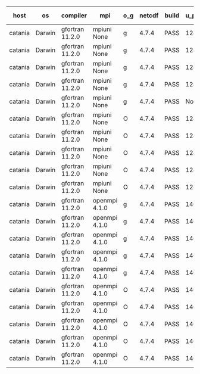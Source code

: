 

| host     | os       | compiler                              | mpi                      | o_g        | netcdf        | build       | u_pass          | u_fail          | s_pass            | s_fail            | e_pass             | e_fail             | nuopc_pass       | nuopc_fail       | artifacts link          |
|----------|----------|---------------------------------------|--------------------------|------------|---------------|-------------|-----------------|-----------------|-------------------|-------------------|--------------------|--------------------|------------------|------------------|-------------------------|
| catania | Darwin | gfortran 11.2.0 | mpiuni None  | g | 4.7.4  | PASS | 12425 | 0 | 8 | 0 | 44 | 0 | None | None | <a href="https://github.com/esmf-org/esmf-test-artifacts/tree/188cafdf3078f1db2251fe5ad4419ed7fabe09f6/fix_darwin_gfortranclang_openmpi_preload/gfortran/11.2.0/g/mpiuni/None" target="_blank">188cafd</a> | 
| catania | Darwin | gfortran 11.2.0 | mpiuni None  | g | 4.7.4  | PASS | 12425 | 0 | 8 | 0 | 44 | 0 | None | None | <a href="https://github.com/esmf-org/esmf-test-artifacts/tree/9a0a1eb937cae57945db8574e6476947ef829c08/fix_darwin_gfortranclang_openmpi_preload/gfortran/11.2.0/g/mpiuni/None" target="_blank">9a0a1eb</a> | 
| catania | Darwin | gfortran 11.2.0 | mpiuni None  | g | 4.7.4  | PASS | 12425 | 0 | 8 | 0 | 44 | 0 | None | None | <a href="https://github.com/esmf-org/esmf-test-artifacts/tree/77614d9524f2ab23aab33389b47609dbbb81006a/fix_darwin_gfortranclang_openmpi_preload/gfortran/11.2.0/g/mpiuni/None" target="_blank">77614d9</a> | 
| catania | Darwin | gfortran 11.2.0 | mpiuni None  | g | 4.7.4  | PASS | 12425 | 0 | 8 | 0 | 44 | 0 | None | None | <a href="https://github.com/esmf-org/esmf-test-artifacts/tree/ed724a578ea73d55080dc80708e2ab79884c9713/fix_darwin_gfortranclang_openmpi_preload/gfortran/11.2.0/g/mpiuni/None" target="_blank">ed724a5</a> | 
| catania | Darwin | gfortran 11.2.0 | mpiuni None  | g | 4.7.4  | PASS | None | None | None | None | None | None | None | None | <a href="https://github.com/esmf-org/esmf-test-artifacts/tree/903105f6315d332031578636514bc2089e3426e3/fix_darwin_gfortranclang_openmpi_preload/gfortran/11.2.0/g/mpiuni/None" target="_blank">903105f</a> | 
| catania | Darwin | gfortran 11.2.0 | mpiuni None  | O | 4.7.4  | PASS | 12425 | 0 | 8 | 0 | 44 | 0 | None | None | <a href="https://github.com/esmf-org/esmf-test-artifacts/tree/977bfeca0e19f351263b47b703853ab6ff37c756/fix_darwin_gfortranclang_openmpi_preload/gfortran/11.2.0/O/mpiuni/None" target="_blank">977bfec</a> | 
| catania | Darwin | gfortran 11.2.0 | mpiuni None  | O | 4.7.4  | PASS | 12425 | 0 | 8 | 0 | 44 | 0 | None | None | <a href="https://github.com/esmf-org/esmf-test-artifacts/tree/b55dea81a353abb85644d581ac80f2b8290052aa/fix_darwin_gfortranclang_openmpi_preload/gfortran/11.2.0/O/mpiuni/None" target="_blank">b55dea8</a> | 
| catania | Darwin | gfortran 11.2.0 | mpiuni None  | O | 4.7.4  | PASS | 12425 | 0 | 8 | 0 | 44 | 0 | None | None | <a href="https://github.com/esmf-org/esmf-test-artifacts/tree/e7f96d07225219e7af686c3031f39c3a9d1b18a8/fix_darwin_gfortranclang_openmpi_preload/gfortran/11.2.0/O/mpiuni/None" target="_blank">e7f96d0</a> | 
| catania | Darwin | gfortran 11.2.0 | mpiuni None  | O | 4.7.4  | PASS | 12425 | 0 | 8 | 0 | 44 | 0 | None | None | <a href="https://github.com/esmf-org/esmf-test-artifacts/tree/0717f7acd86ce91f7bfefcb52b7828e1bd323484/fix_darwin_gfortranclang_openmpi_preload/gfortran/11.2.0/O/mpiuni/None" target="_blank">0717f7a</a> | 
| catania | Darwin | gfortran 11.2.0 | mpiuni None  | O | 4.7.4  | PASS | 12425 | 0 | 8 | 0 | 44 | 0 | None | None | <a href="https://github.com/esmf-org/esmf-test-artifacts/tree/c8b695d61a0df9591cf03934000c08774467affc/fix_darwin_gfortranclang_openmpi_preload/gfortran/11.2.0/O/mpiuni/None" target="_blank">c8b695d</a> | 
| catania | Darwin | gfortran 11.2.0 | openmpi 4.1.0  | g | 4.7.4  | PASS | 14084 | 9 | 49 | 0 | 81 | 0 | 47 | 0 | <a href="https://github.com/esmf-org/esmf-test-artifacts/tree/3f4c86d13e5d6c93330313fb99cd1ff68b402064/fix_darwin_gfortranclang_openmpi_preload/gfortran/11.2.0/g/openmpi/4.1.0" target="_blank">3f4c86d</a> | 
| catania | Darwin | gfortran 11.2.0 | openmpi 4.1.0  | g | 4.7.4  | PASS | 14084 | 9 | 49 | 0 | 81 | 0 | 47 | 0 | <a href="https://github.com/esmf-org/esmf-test-artifacts/tree/afc7077cbdf733e943a062322c72a4b1823a200a/fix_darwin_gfortranclang_openmpi_preload/gfortran/11.2.0/g/openmpi/4.1.0" target="_blank">afc7077</a> | 
| catania | Darwin | gfortran 11.2.0 | openmpi 4.1.0  | g | 4.7.4  | PASS | 14084 | 9 | 49 | 0 | 81 | 0 | 47 | 0 | <a href="https://github.com/esmf-org/esmf-test-artifacts/tree/eac3b17c2a10fd5a0034ec49e58f7e5ed467f93c/fix_darwin_gfortranclang_openmpi_preload/gfortran/11.2.0/g/openmpi/4.1.0" target="_blank">eac3b17</a> | 
| catania | Darwin | gfortran 11.2.0 | openmpi 4.1.0  | g | 4.7.4  | PASS | 14084 | 9 | 49 | 0 | 81 | 0 | 47 | 0 | <a href="https://github.com/esmf-org/esmf-test-artifacts/tree/e379fd484492eb046f439d94eafe5be310ac0df1/fix_darwin_gfortranclang_openmpi_preload/gfortran/11.2.0/g/openmpi/4.1.0" target="_blank">e379fd4</a> | 
| catania | Darwin | gfortran 11.2.0 | openmpi 4.1.0  | g | 4.7.4  | PASS | 14084 | 9 | 49 | 0 | 81 | 0 | 47 | 0 | <a href="https://github.com/esmf-org/esmf-test-artifacts/tree/dda21f7b87b7f05741620ab8233e45683b0c6a5b/fix_darwin_gfortranclang_openmpi_preload/gfortran/11.2.0/g/openmpi/4.1.0" target="_blank">dda21f7</a> | 
| catania | Darwin | gfortran 11.2.0 | openmpi 4.1.0  | O | 4.7.4  | PASS | 14084 | 9 | 49 | 0 | 81 | 0 | 47 | 0 | <a href="https://github.com/esmf-org/esmf-test-artifacts/tree/945161611d2f0fa8792f36408f11cc3654cd121b/fix_darwin_gfortranclang_openmpi_preload/gfortran/11.2.0/O/openmpi/4.1.0" target="_blank">9451616</a> | 
| catania | Darwin | gfortran 11.2.0 | openmpi 4.1.0  | O | 4.7.4  | PASS | 14084 | 9 | 49 | 0 | 81 | 0 | 47 | 0 | <a href="https://github.com/esmf-org/esmf-test-artifacts/tree/d6b84f5d3a65f6ef1f799e997a912b95cd210c50/fix_darwin_gfortranclang_openmpi_preload/gfortran/11.2.0/O/openmpi/4.1.0" target="_blank">d6b84f5</a> | 
| catania | Darwin | gfortran 11.2.0 | openmpi 4.1.0  | O | 4.7.4  | PASS | 14084 | 9 | 49 | 0 | 81 | 0 | 47 | 0 | <a href="https://github.com/esmf-org/esmf-test-artifacts/tree/67c7ed256845b31b0887a0b1d4bb42c0561c7c5c/fix_darwin_gfortranclang_openmpi_preload/gfortran/11.2.0/O/openmpi/4.1.0" target="_blank">67c7ed2</a> | 
| catania | Darwin | gfortran 11.2.0 | openmpi 4.1.0  | O | 4.7.4  | PASS | 14084 | 9 | 49 | 0 | 81 | 0 | 47 | 0 | <a href="https://github.com/esmf-org/esmf-test-artifacts/tree/8c2c97c8097dfbc8ddaf0b0782530666b63e1860/fix_darwin_gfortranclang_openmpi_preload/gfortran/11.2.0/O/openmpi/4.1.0" target="_blank">8c2c97c</a> | 
| catania | Darwin | gfortran 11.2.0 | openmpi 4.1.0  | O | 4.7.4  | PASS | 14084 | 9 | 49 | 0 | 81 | 0 | 47 | 0 | <a href="https://github.com/esmf-org/esmf-test-artifacts/tree/a87b601ac7ce936860f8eff8761d2f9d5e85acd6/fix_darwin_gfortranclang_openmpi_preload/gfortran/11.2.0/O/openmpi/4.1.0" target="_blank">a87b601</a> | 
